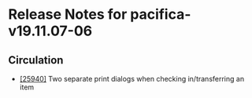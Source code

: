 
# Release Notes for pacifica-v19.11.07-06

## Circulation

- [[25940]](http://bugs.koha-community.org/bugzilla3/show_bug.cgi?id=25940) Two separate print dialogs when checking in/transferring an item


